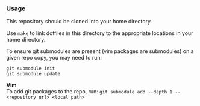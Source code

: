 ### Usage

This repository should be cloned into your home directory.

Use `make` to link dotfiles in this directory to the appropriate locations in your home directory.

To ensure git submodules are present (vim packages are submodules) on a given repo copy, you may need to run:  
```
git submodule init
git submodule update
```

**Vim**  
To add git packages to the repo, run: `git submodule add --depth 1 -- <repository url> <local path>`
